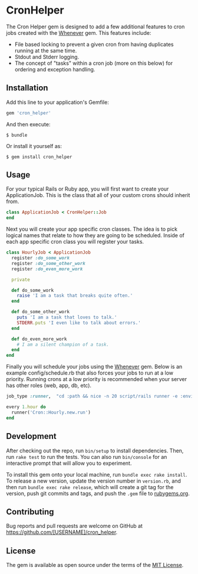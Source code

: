 # CronHelper

The Cron Helper gem is designed to add a few additional features to cron jobs created with the [Whenever](https://github.com/javan/whenever) gem.
This features include:
* File based locking to prevent a given cron from having duplicates running at the same time.
* Stdout and Stderr logging.
* The concept of "tasks" within a cron job (more on this below) for ordering and exception handling.

## Installation

Add this line to your application's Gemfile:

```ruby
gem 'cron_helper'
```

And then execute:

    $ bundle

Or install it yourself as:

    $ gem install cron_helper

## Usage

For your typical Rails or Ruby app, you will first want to create your ApplicationJob.
This is the class that all of your custom crons should inherit from.

```ruby
class ApplicationJob < CronHelper::Job
end
```

Next you will create your app specific cron classes.
The idea is to pick logical names that relate to how they are going to be scheduled.
Inside of each app specific cron class you will register your tasks.

```ruby
class HourlyJob < ApplicationJob
  register :do_some_work
  register :do_some_other_work
  register :do_even_more_work

  private

  def do_some_work
    raise 'I am a task that breaks quite often.'
  end

  def do_some_other_work
    puts 'I am a task that loves to talk.'
    STDERR.puts 'I even like to talk about errors.'
  end

  def do_even_more_work
    # I am a silent champion of a task.
  end
end
```

Finally you will schedule your jobs using the [Whenever](https://github.com/javan/whenever]) gem.
Below is an example config/schedule.rb that also forces your jobs to run at a low priority.
Running crons at a low priority is recommended when your server has other roles (web, app, db, etc).

```ruby
job_type :runner,  "cd :path && nice -n 20 script/rails runner -e :environment ':task' :output"

every 1.hour do
  runner('Cron::Hourly.new.run')
end
```

## Development

After checking out the repo, run `bin/setup` to install dependencies. Then, run `rake test` to run the tests. You can also run `bin/console` for an interactive prompt that will allow you to experiment.

To install this gem onto your local machine, run `bundle exec rake install`. To release a new version, update the version number in `version.rb`, and then run `bundle exec rake release`, which will create a git tag for the version, push git commits and tags, and push the `.gem` file to [rubygems.org](https://rubygems.org).

## Contributing

Bug reports and pull requests are welcome on GitHub at https://github.com/[USERNAME]/cron_helper.


## License

The gem is available as open source under the terms of the [MIT License](http://opensource.org/licenses/MIT).

